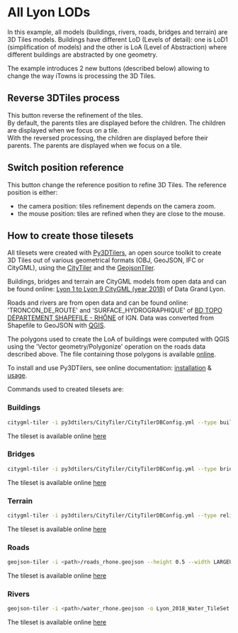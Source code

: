 # All Lyon LODs

In this example, all models (buildings, rivers, roads, bridges and terrain) are 3D Tiles models. Buildings have different LoD (Levels of detail): one is LoD1 (simplification of models) and the other is LoA (Level of Abstraction) where different buildings are abstracted by one geometry.

The example introduces 2 new buttons (described below) allowing to change the way iTowns is processing the 3D Tiles.

## Reverse 3DTiles process

This button reverse the refinement of the tiles.  
By default, the parents tiles are displayed before the children. The children are displayed when we focus on a tile.  
With the reversed processing, the children are displayed before their parents. The parents are displayed when we focus on a tile.  

## Switch position reference

This button change the reference position to refine 3D Tiles. The reference position is either:

- the camera position: tiles refinement depends on the camera zoom.
- the mouse position: tiles are refined when they are close to the mouse.

## How to create those tilesets

All tilesets were created with [Py3DTilers](https://github.com/VCityTeam/py3dtilers), an open source toolkit to create 3D Tiles out of various geometrical formats (OBJ, GeoJSON, IFC or CityGML), using the [CityTiler](https://github.com/VCityTeam/py3dtilers/tree/master/py3dtilers/CityTiler) and the [GeojsonTiler](https://github.com/VCityTeam/py3dtilers/tree/master/py3dtilers/GeojsonTiler).

Buildings, bridges and terrain are CityGML models from open data and can be found online: [Lyon 1 to Lyon 9 CityGML (year 2018)](https://data.grandlyon.com/jeux-de-donnees/maquettes-3d-texturees-2018-communes-metropole-lyon/donnees) of Data Grand Lyon.

Roads and rivers are from open data and can be found online: 'TRONCON_DE_ROUTE' and 'SURFACE_HYDROGRAPHIQUE' of [BD TOPO DÉPARTEMENT SHAPEFILE - RHÔNE](https://geoservices.ign.fr/telechargement) of IGN. Data was converted from Shapefile to GeoJSON with [QGIS](https://www.qgis.org/en/site/).

The polygons used to create the LoA of buildings were computed with QGIS using the 'Vector geometry/Polygonize' operation on the roads data described above. The file containing those polygons is available [online](https://github.com/VCityTeam/UD-Sample-data/blob/master/GeoJSON/polygons_loa_lyon.geojson).

To install and use Py3DTilers, see online documentation: [installation](https://github.com/VCityTeam/py3dtilers?tab=readme-ov-file#installation-from-sources) & [usage](https://github.com/VCityTeam/py3dtilers?tab=readme-ov-file#usage).

Commands used to created tilesets are:

### Buildings

```bash
citygml-tiler -i py3dtilers/CityTiler/CityTilerDBConfig.yml --type building --loa <path>/polygons_loa_lyon.geojson --lod1 -o Lyon_2018_LOD_Buildings_TileSet
```

The tileset is available online [here](https://dataset-dl.liris.cnrs.fr/three-d-tiles-lyon-metropolis/2018/Lyon_2018_LOD_Buildings_TileSet)

### Bridges

```bash
citygml-tiler -i py3dtilers/CityTiler/CityTilerDBConfig.yml --type bridge -o Lyon_2018_Bridges_TileSet
```

The tileset is available online [here](https://dataset-dl.liris.cnrs.fr/three-d-tiles-lyon-metropolis/2018/Lyon_2018_Bridges_TileSet)

### Terrain

```bash
citygml-tiler -i py3dtilers/CityTiler/CityTilerDBConfig.yml --type relief --kd_tree_max 1 -o Lyon_2018_Relief_TileSet
```

The tileset is available online [here](https://dataset-dl.liris.cnrs.fr/three-d-tiles-lyon-metropolis/2018/Lyon_2018_Relief_TileSet)

### Roads

```bash
geojson-tiler -i <path>/roads_rhone.geojson --height 0.5 --width LARGEUR -o Lyon_2018_Roads_TileSet
```

The tileset is available online [here](https://dataset-dl.liris.cnrs.fr/three-d-tiles-lyon-metropolis/2018/Lyon_2018_Roads_TileSet)

### Rivers

```bash
geojson-tiler -i <path>/water_rhone.geojson -o Lyon_2018_Water_TileSet
```

The tileset is available online [here](https://dataset-dl.liris.cnrs.fr/three-d-tiles-lyon-metropolis/2018/Lyon_2018_Water_TileSet)
